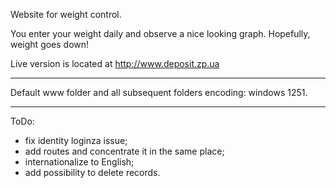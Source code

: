 Website for weight control.

You enter your weight daily and observe a nice looking graph. Hopefully, weight goes down!

Live version is located at http://www.deposit.zp.ua

---

Default www folder and all subsequent folders encoding: windows 1251.

---

ToDo:

- fix identity loginza issue;
- add routes and concentrate it in the same place;
- internationalize to English;
- add possibility to delete records.